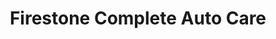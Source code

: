 ---
title: "Firestone Complete Auto Care"
url: /plantation/firestone-complete-auto-care/
shop: Autowerkstatt
---